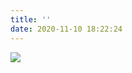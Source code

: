 ```yaml
---
title: ''
date: 2020-11-10 18:22:24
---
```

<img src="https://i.imgur.com/EfrZuya.png" style="text-align:center;">


<!-- css補充 -->
<style>
#comment,.post-meta__date{
    display: none;
}
</style>